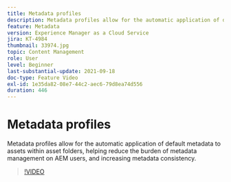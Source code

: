 ```yaml
---
title: Metadata profiles
description: Metadata profiles allow for the automatic application of default metadata to assets within asset folders, helping reduce the burden of metadata management on AEM users, and increasing metadata consistency.
feature: Metadata
version: Experience Manager as a Cloud Service
jira: KT-4984
thumbnail: 33974.jpg
topic: Content Management
role: User
level: Beginner
last-substantial-update: 2021-09-18
doc-type: Feature Video
exl-id: 1e35da82-08e7-44c2-aec6-79d8ea74d556
duration: 446
---
```

# Metadata profiles

Metadata profiles allow for the automatic application of default metadata to assets within asset folders, helping reduce the burden of metadata management on AEM users, and increasing metadata consistency.

>[!VIDEO](https://video.tv.adobe.com/v/33974?quality=12&learn=on)
